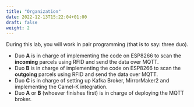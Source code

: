 ```yaml
---
title: "Organization"
date: 2022-12-13T15:22:04+01:00
draft: false
weight: 2
---
```


During this lab, you will work in pair programming (that is to say: three duo).

* Duo **A** is in charge of implementing the code on ESP8266 to scan the **incoming** parcels using RFID and send the data over MQTT.
* Duo **B** is in charge of implementing the code on ESP8266 to scan the **outgoing** parcels using RFID and send the data over MQTT.
* Duo **C** is in charge of setting up Kafka Broker, MirrorMaker2 and implementing the Camel-K integration.
* Duo **A** or **B** (whoever finishes first) is in charge of deploying the MQTT broker.


